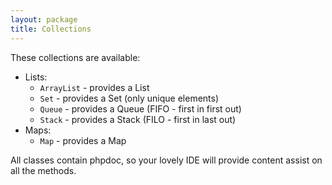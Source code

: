 ```yaml
---
layout: package
title: Collections
---
```


These collections are available:

- Lists:
  - `ArrayList` - provides a List
  - `Set` - provides a Set (only unique elements)
  - `Queue` - provides a Queue (FIFO - first in first out)
  - `Stack` - provides a Stack (FILO - first in last out)
- Maps:
  - `Map` - provides a Map

All classes contain phpdoc, so your lovely IDE will provide content assist on all the methods.
